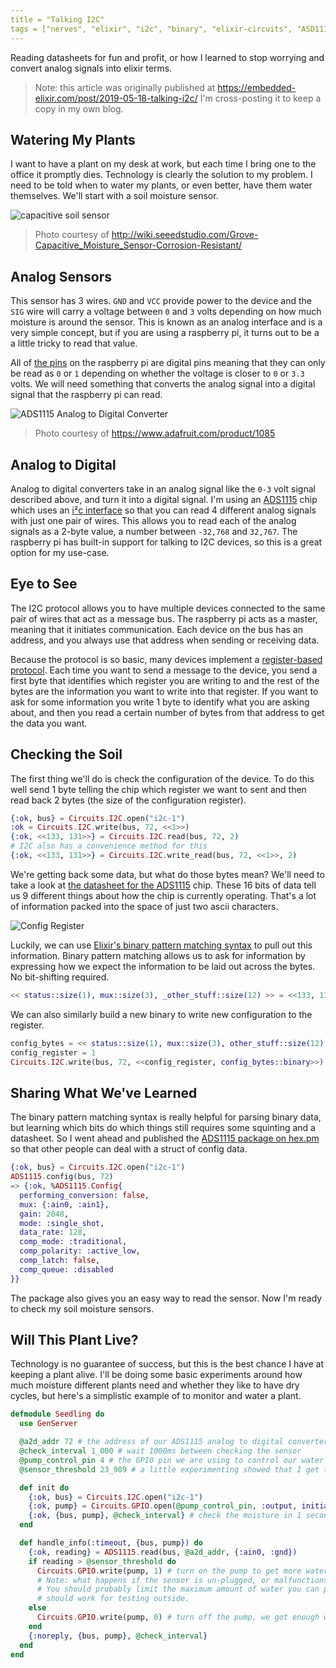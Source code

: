 ```yaml
---
title = "Talking I2C"
tags = ["nerves", "elixir", "i2c", "binary", "elixir-circuits", "ASD1115"]
---
```


Reading datasheets for fun and profit, or how I learned to stop worrying and
convert analog signals into elixir terms.

> Note: this article was originally published at https://embedded-elixir.com/post/2019-05-18-talking-i2c/ I'm cross-posting it to keep a copy in my own blog.

## Watering My Plants

I want to have a plant on my desk at work, but each time I bring one to the office it promptly dies.
Technology is clearly the solution to my problem.
I need to be told when to water my plants, or even better, have them water themselves.
We'll start with a soil moisture sensor.

![capacitive soil sensor](/assets/images/2019-05-18/capacitive_sensor.jpg)

> Photo courtesy of http://wiki.seeedstudio.com/Grove-Capacitive_Moisture_Sensor-Corrosion-Resistant/

## Analog Sensors

This sensor has 3 wires.
`GND` and `VCC` provide power to the device and the `SIG` wire will carry a voltage between `0` and `3` volts depending on how much moisture is around the sensor.
This is known as an analog interface and is a very simple concept, but if you are using a raspberry pi, it turns out to be a a little tricky to read that value.

All of [the pins](https://pinout.xyz/) on the raspberry pi are digital pins meaning that they can only be read as `0` or `1` depending on whether the voltage is closer to `0` or `3.3` volts.
We will need something that converts the analog signal into a digital signal that the raspberry pi can read.

![ADS1115 Analog to Digital Converter](/assets/images/2019-05-18/ads1115.jpg)

> Photo courtesy of https://www.adafruit.com/product/1085

## Analog to Digital

Analog to digital converters take in an analog signal like the `0-3` volt signal described above, and turn it into a digital signal.
I'm using an [ADS1115](http://www.ti.com/product/ADS1115) chip which uses an [i²c interface](https://i2c.info/) so that you can read 4 different analog signals with just one pair of wires.
This allows you to read each of the analog signals as a 2-byte value, a number between `-32,768` and `32,767`.
The raspberry pi has built-in support for talking to I2C devices, so this is a great option for my use-case.

## Eye to See

The I2C protocol allows you to have multiple devices connected to the same pair of wires that act as a message bus.
The raspberry pi acts as a master, meaning that it initiates communication.
Each device on the bus has an address, and you always use that address when sending or receiving data.

Because the protocol is so basic, many devices implement a [register-based protocol](http://www.ti.com/lit/an/slva704/slva704.pdf).
Each time you want to send a message to the device, you send a first byte that identifies which register you are writing to and the rest of the bytes are the information you want to write into that register.
If you want to ask for some information you write 1 byte to identify what you are asking about, and then you read a certain number of bytes from that address to get the data you want.

## Checking the Soil

The first thing we'll do is check the configuration of the device.
To do this well send 1 byte telling the chip which register we want to sent and then read back 2 bytes (the size of the configuration register).

```elixir
{:ok, bus} = Circuits.I2C.open("i2c-1")
:ok = Circuits.I2C.write(bus, 72, <<1>>)
{:ok, <<133, 131>>} = Circuits.I2C.read(bus, 72, 2)
# I2C also has a convenience method for this
{:ok, <<133, 131>>} = Circuits.I2C.write_read(bus, 72, <<1>>, 2)
```

We're getting back some data, but what do those bytes mean?
We'll need to take a look at [the datasheet for the ADS1115](http://www.ti.com/lit/ds/symlink/ads1115.pdf) chip.
These 16 bits of data tell us 9 different things about how the chip is currently operating.
That's a lot of information packed into the space of just two ascii characters.

![Config Register](/assets/images/2019-05-18/ADS1115_Config_Register.png)

Luckily, we can use [Elixir's binary pattern matching syntax](https://hexdocs.pm/elixir/Kernel.SpecialForms.html#%3C%3C%3E%3E/1) to pull out this information.
Binary pattern matching allows us to ask for information by expressing how we expect the information to be laid out across the bytes.
No bit-shifting required.

```elixir
<< status::size(1), mux::size(3), _other_stuff::size(12) >> = <<133, 131>>
```

We can also similarly build a new binary to write new configuration to the register.

```elixir
config_bytes = << status::size(1), mux::size(3), other_stuff::size(12) >>
config_register = 1
Circuits.I2C.write(bus, 72, <<config_register, config_bytes::binary>>)
```

## Sharing What We've Learned

The binary pattern matching syntax is really helpful for parsing binary data, but learning which bits do which things still requires some squinting and a datasheet.
So I went ahead and published the [ADS1115 package on hex.pm](https://hexdocs.pm/ads1115/readme.html) so that other people can deal with a struct of config data.

```elixir
{:ok, bus} = Circuits.I2C.open("i2c-1")
ADS1115.config(bus, 72)
=> {:ok, %ADS1115.Config{
  performing_conversion: false,
  mux: {:ain0, :ain1},
  gain: 2048,
  mode: :single_shot,
  data_rate: 128,
  comp_mode: :traditional,
  comp_polarity: :active_low,
  comp_latch: false,
  comp_queue: :disabled
}}
```

The package also gives you an easy way to read the sensor.
Now I'm ready to check my soil moisture sensors.

## Will This Plant Live?

Technology is no guarantee of success, but this is the best chance I have at keeping a plant alive.
I'll be doing some basic experiments around how much moisture different plants need and whether they like to have dry cycles, but here's a simplistic example of to monitor and water a plant.

```elixir
defmodule Seedling do
  use GenServer

  @a2d_addr 72 # the address of our ADS1115 analog to digital converter
  @check_interval 1_000 # wait 1000ms between checking the sensor
  @pump_control_pin 4 # the GPIO pin we are using to control our water pump
  @sensor_threshold 23_989 # a little experimenting showed that I get this reading or lower when soil is wet

  def init do
    {:ok, bus} = Circuits.I2C.open("i2c-1")
    {:ok, pump} = Circuits.GPIO.open(@pump_control_pin, :output, initial_value: 0)
    {:ok, {bus, pump}, @check_interval} # check the moisture in 1 second
  end

  def handle_info(:timeout, {bus, pump}) do
    {:ok, reading} = ADS1115.read(bus, @a2d_addr, {:ain0, :gnd})
    if reading > @sensor_threshold do
      Circuits.GPIO.write(pump, 1) # turn on the pump to get more water
      # Note: what happens if the sensor is un-plugged, or malfunctions, or gets moved?
      # You should probably limit the maximum amount of water you can pump in, but this
      # should work for testing outside.
    else
      Circuits.GPIO.write(pump, 0) # turn off the pump, we got enough water
    end
    {:noreply, {bus, pump}, @check_interval}
  end
end
```